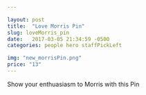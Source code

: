 ```yaml
---

layout: post
title:  "Love Morris Pin"
slug: loveMorris_pin
date:   2017-03-05 21:34:59 -0500
categories: people hero staffPickLeft

img: "new_morrisPin.png"
price: "13"
---
```

Show your enthuasiasm to Morris with this Pin
